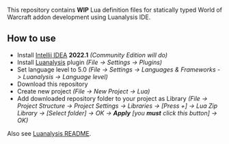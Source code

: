 This repository contains **WIP** Lua definition files for statically typed World of Warcraft addon development using Luanalysis IDE.

## How to use
- Install [Intellij IDEA](https://www.jetbrains.com/idea/download/other.html) **2022.1** _(Community Edition will do)_
- Install [Luanalysis](https://plugins.jetbrains.com/plugin/14698-luanalysis) plugin _(File -> Settings -> Plugins)_
- Set language level to 5.0 _(File -> Settings -> Languages & Frameworks -> Luanalysis -> Language level)_
- Download this repository
- Create new project _(File -> New Project -> Lua)_
- Add downloaded repository folder to your project as Library _(File -> Project Structure -> Project Settings -> Libraries -> [Press +] -> Lua Zip Library -> [Select folder] -> OK -> **Apply** [you **must** click this button] -> OK)_

Also see [Luanalysis README](https://github.com/Benjamin-Dobell/IntelliJ-Luanalysis).
